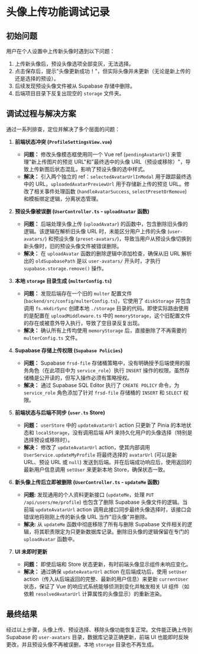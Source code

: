 # 头像上传功能调试记录

## 初始问题

用户在个人设置中上传新头像时遇到以下问题：
1.  上传新头像后，预设头像选项全部变灰，无法选择。
2.  点击保存后，提示"头像更新成功！"，但实际头像并未更新（无论是新上传的还是选择的预设）。
3.  后续发现预设头像文件被从 Supabase 存储中删除。
4.  后端项目目录下反复出现空的 `storage` 文件夹。

## 调试过程与解决方案

通过一系列排查，定位并解决了多个层面的问题：

1.  **前端状态冲突 (`ProfileSettingsView.vue`)**
    *   **问题：** 修改头像模态框使用同一个 Vue ref (`pendingAvatarUrl`) 来管理"新上传图片的预览 URL"和"最终选中的头像 URL（预设或移除）"，导致上传新图后状态混乱，影响了预设头像的选中样式。
    *   **解决：** 引入两个独立的 ref：`selectedAvatarUrlInModal` 用于跟踪最终选中的 URL，`uploadedAvatarPreviewUrl` 用于存储新上传的预览 URL。修改了相关事件处理函数 (`handleAvatarSuccess`, `selectPresetOrRemove`) 和模板绑定逻辑，分离状态管理。

2.  **预设头像被误删 (`UserController.ts` - `uploadAvatar` 函数)**
    *   **问题：** 后端处理头像上传 (`uploadAvatar`) 的函数中，包含删除旧头像的逻辑。该逻辑在解析旧头像 URL 时，未能区分用户上传的头像 (`user-avatars/`) 和预设头像 (`preset-avatars/`)，导致当用户从预设头像切换到新头像时，旧的预设头像文件被错误删除。
    *   **解决：** 在 `uploadAvatar` 函数的删除逻辑中添加检查，确保从旧 URL 解析出的 `oldSupabasePath` 是以 `user-avatars/` 开头时，才执行 `supabase.storage.remove()` 操作。

3.  **本地 `storage` 目录生成 (`multerConfig.ts`)**
    *   **问题：** 发现后端存在一个旧的 `multer` 配置文件 (`backend/src/config/multerConfig.ts`)，它使用了 `diskStorage` 并包含调用 `fs.mkdirSync` 创建本地 `./storage` 目录的代码。即使实际路由使用的是配置在 `uploadMiddleware.ts` 中的 `memoryStorage`，这个旧配置文件的存在或被意外导入执行，导致了空目录反复出现。
    *   **解决：** 确认所有上传均使用 `memoryStorage` 后，直接删除了不再需要的 `multerConfig.ts` 文件。

4.  **Supabase 存储上传权限 (`Supabase Policies`)**
    *   **问题：** Supabase `frsd-file` 存储桶策略中，没有明确授予后端使用的服务角色（在此项目中为 `service_role`）执行 `INSERT` 操作的权限。虽然存储桶是公开读的，但写入操作必须有策略授权。
    *   **解决：** 通过 Supabase SQL Editor 执行了 `CREATE POLICY` 命令，为 `service_role` 角色添加了针对 `frsd-file` 存储桶的 `INSERT` 和 `SELECT` 权限。

5.  **前端状态与后端不同步 (`user.ts` Store)**
    *   **问题：** `userStore` 中的 `updateAvatarUrl` action 只更新了 Pinia 的本地状态和 `localStorage`，没有调用后端 API 来持久化用户的头像选择（特别是选择预设或移除时）。
    *   **解决：** 修改了 `updateAvatarUrl` action，使其内部调用 `UserService.updateMyProfile` 将最终选择的 `avatarUrl` (可以是新 URL、预设 URL 或 `null`) 发送到后端。并在后端成功响应后，使用返回的最新用户信息调用 `setUser` 来更新本地 Store，确保状态一致。

6.  **新头像上传后立即被删除 (`UserController.ts` - `updateMe` 函数)**
    *   **问题:** 发现通用的个人资料更新接口 (`updateMe`，处理 `PUT /api/users/me/profile`) 也包含了删除 Supabase 头像文件的逻辑。当前端 `updateAvatarUrl` action 调用此接口同步最终头像选择时，该接口会错误地将刚刚上传的新头像 URL 当作"旧头像"并删除。
    *   **解决:** 从 `updateMe` 函数中彻底移除了所有与删除 Supabase 文件相关的逻辑，将其职责限定为只更新数据库记录。删除旧头像的逻辑保留在专门的 `uploadAvatar` 函数中。

7.  **UI 未即时更新**
    *   **问题：** 即使后端和 Store 状态更新，有时前端头像显示组件未响应变化。
    *   **解决：** 通过确保 `updateAvatarUrl` action 在后端成功后，使用 `setUser` action（传入从后端返回的完整、最新的用户信息）来更新 `currentUser` 状态，保证了 Vue 的响应式系统能够侦测到变化并触发相关 UI 组件（如依赖 `resolvedAvatarUrl` 计算属性的头像显示）的重新渲染。

## 最终结果

经过以上步骤，头像上传、预设选择、移除头像功能恢复正常。文件能正确上传到 Supabase 的 `user-avatars` 目录，数据库记录正确更新，前端 UI 也能即时反映更改，并且预设头像不再被误删，本地 `storage` 目录也不再生成。
